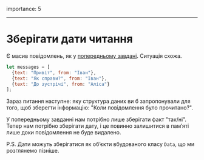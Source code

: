 importance: 5

---

# Зберігати дати читання

Є масив повідомлень, як у [попередньому завдані](info:task/recipients-read). Ситуація схожа.

```js
let messages = [
  {text: "Привіт", from: "Іван"},
  {text: "Як справи?", from: "Іван"},
  {text: "До зустрічі", from: "Аліса"}
];
```

Зараз питання наступне: яку структура даних ви б запропонували для того, щоб зберегти інформацію: "Коли повідомлення було прочитано?".

У попередньому завданні нам потрібно лише зберігати факт "так/ні". Тепер нам потрібно зберігати дату, і це повинно залишитися в пам’яті  лише доки повідомлення не буде видалено.

P.S. Дати можуть зберігатися як об’єкти вбудованого класу `Data`, що ми розглянемо пізніше.
